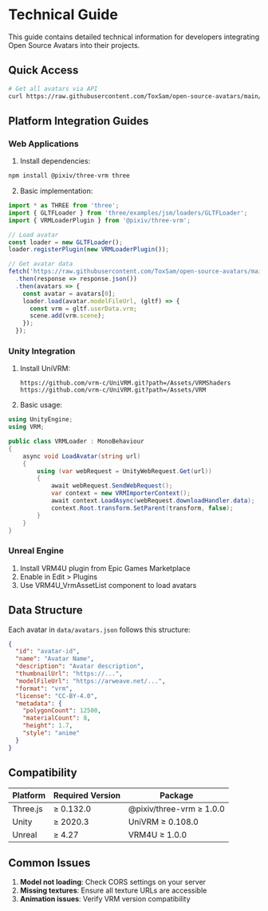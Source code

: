 # Technical Guide

This guide contains detailed technical information for developers integrating Open Source Avatars into their projects.

## Quick Access

```bash
# Get all avatars via API
curl https://raw.githubusercontent.com/ToxSam/open-source-avatars/main/data/avatars.json
```

## Platform Integration Guides

### Web Applications

1. Install dependencies:
```bash
npm install @pixiv/three-vrm three
```

2. Basic implementation:
```javascript
import * as THREE from 'three';
import { GLTFLoader } from 'three/examples/jsm/loaders/GLTFLoader';
import { VRMLoaderPlugin } from '@pixiv/three-vrm';

// Load avatar
const loader = new GLTFLoader();
loader.registerPlugin(new VRMLoaderPlugin());

// Get avatar data
fetch('https://raw.githubusercontent.com/ToxSam/open-source-avatars/main/data/avatars.json')
  .then(response => response.json())
  .then(avatars => {
    const avatar = avatars[0];
    loader.load(avatar.modelFileUrl, (gltf) => {
      const vrm = gltf.userData.vrm;
      scene.add(vrm.scene);
    });
  });
```

### Unity Integration

1. Install UniVRM:
   ```
   https://github.com/vrm-c/UniVRM.git?path=/Assets/VRMShaders
   https://github.com/vrm-c/UniVRM.git?path=/Assets/VRM
   ```

2. Basic usage:
```csharp
using UnityEngine;
using VRM;

public class VRMLoader : MonoBehaviour
{
    async void LoadAvatar(string url)
    {
        using (var webRequest = UnityWebRequest.Get(url))
        {
            await webRequest.SendWebRequest();
            var context = new VRMImporterContext();
            await context.LoadAsync(webRequest.downloadHandler.data);
            context.Root.transform.SetParent(transform, false);
        }
    }
}
```

### Unreal Engine

1. Install VRM4U plugin from Epic Games Marketplace
2. Enable in Edit > Plugins
3. Use VRM4U_VrmAssetList component to load avatars

## Data Structure

Each avatar in `data/avatars.json` follows this structure:
```json
{
  "id": "avatar-id",
  "name": "Avatar Name",
  "description": "Avatar description",
  "thumbnailUrl": "https://...",
  "modelFileUrl": "https://arweave.net/...",
  "format": "vrm",
  "license": "CC-BY-4.0",
  "metadata": {
    "polygonCount": 12500,
    "materialCount": 8,
    "height": 1.7,
    "style": "anime"
  }
}
```

## Compatibility

| Platform | Required Version | Package |
|----------|-----------------|---------|
| Three.js | ≥ 0.132.0 | @pixiv/three-vrm ≥ 1.0.0 |
| Unity | ≥ 2020.3 | UniVRM ≥ 0.108.0 |
| Unreal | ≥ 4.27 | VRM4U ≥ 1.0.0 |

## Common Issues

1. **Model not loading**: Check CORS settings on your server
2. **Missing textures**: Ensure all texture URLs are accessible
3. **Animation issues**: Verify VRM version compatibility 